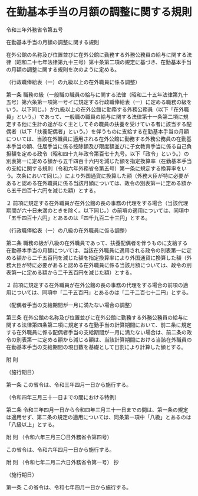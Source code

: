 # 在勤基本手当の月額の調整に関する規則

令和三年外務省令第五号

在勤基本手当の月額の調整に関する規則

在外公館の名称及び位置並びに在外公館に勤務する外務公務員の給与に関する法律（昭和二十七年法律第九十三号）第十条第二項の規定に基づき、在勤基本手当の月額の調整に関する規則を次のように定める。

（行政職俸給表（一）の九級以上の在外職員に係る調整）

第一条 職務の級（一般職の職員の給与に関する法律（昭和二十五年法律第九十五号）第六条第一項第一号イに規定する行政職俸給表（一）に定める職務の級をいう。以下同じ。）が九級以上の在外公館に勤務する外務公務員（以下「在外職員」という。）であって、一般職の職員の給与に関する法律第十一条第二項に規定する他に生計の途がなく主としてその職員の扶養を受けている者に該当する配偶者（以下「扶養配偶者」という。）を伴うものに支給する在勤基本手当の月額については、当該在外職員に適用される在外公館に勤務する外務公務員の在勤基本手当の額、住居手当に係る控除額及び限度額並びに子女教育手当に係る自己負担額を定める政令（昭和四十九年政令第百七十九号。以下「政令」という。）の別表第一に定める額から五千四百十六円を減じた額を指定換算率（在勤基本手当の支給に関する規則（令和六年外務省令第五号）第一条に規定する換算率をいう。次条において同じ。）により外国通貨に換算した額（外務大臣が特に必要があると認める在外職員に係る当該月額については、政令の別表第一に定める額から五千四百十六円を減じた額）とする。

２ 前項に規定する在外職員が在外公館の長の事務の代理をする場合（当該代理期間が六十日未満のときを除く。以下同じ。）の前項の適用については、同項中「五千四百十六円」とあるのは「四千九百二十三円」とする。

（行政職俸給表（一）の八級の在外職員に係る調整）

第二条 職務の級が八級の在外職員であって、扶養配偶者を伴うものに支給する在勤基本手当の月額については、当該在外職員に適用される政令の別表第一に定める額から二千五百円を減じた額を指定換算率により外国通貨に換算した額（外務大臣が特に必要があると認める在外職員に係る当該月額については、政令の別表第一に定める額から二千五百円を減じた額）とする。

２ 前項に規定する在外職員が在外公館の長の事務の代理をする場合の前項の適用については、同項中「二千五百円」とあるのは「二千二百七十二円」とする。

（配偶者手当の支給期間が一月に満たない場合の調整）

第三条 在外公館の名称及び位置並びに在外公館に勤務する外務公務員の給与に関する法律第四条第二項に規定する在勤手当の計算期間において、前二条に規定する在外職員に係る配偶者手当の支給期間が一月に満たない場合は、前二条の政令の別表第一に定める額から減じる額は、当該計算期間における当該在外職員の在勤基本手当の支給期間の現日数を基礎として日割により計算した額とする。

附 則

（施行期日）

第一条 この省令は、令和三年四月一日から施行する。

（令和四年三月三十一日までの間における特例）

第二条 令和三年四月一日から令和四年三月三十一日までの間は、第一条の規定は適用せず、第二条の規定の適用については、同条第一項中「八級」とあるのは「八級以上」とする。

附 則 （令和六年三月三〇日外務省令第四号）

この省令は、令和六年四月一日から施行する。

附 則 （令和七年二月二六日外務省令第一号） 抄

（施行期日）

第一条 この省令は、令和七年四月一日から施行する。
